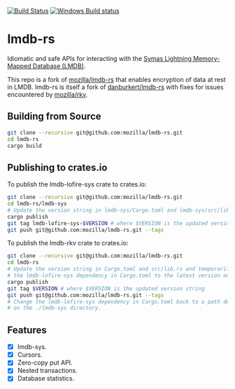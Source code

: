 [![Build Status](https://travis-ci.org/mozilla/lmdb-rs.svg?branch=master)](https://travis-ci.org/mozilla/lmdb-rs)
[![Windows Build status](https://ci.appveyor.com/api/projects/status/id69kkymorycld55/branch/master?svg=true)](https://ci.appveyor.com/project/mykmelez/lmdb-rs-rrsb3/branch/master)

# lmdb-rs

Idiomatic and safe APIs for interacting with the
[Symas Lightning Memory-Mapped Database (LMDB)](http://symas.com/mdb/).

This repo is a fork of [mozilla/lmdb-rs](https://github.com/mozilla/lmdb-rs) that enables encryption of data at rest in LMDB.
lmdb-rs is itself a fork of [danburkert/lmdb-rs](https://github.com/danburkert/lmdb-rs)
with fixes for issues encountered by [mozilla/rkv](https://github.com/mozilla/rkv).

## Building from Source

```bash
git clone --recursive git@github.com:mozilla/lmdb-rs.git
cd lmdb-rs
cargo build
```

## Publishing to crates.io

To publish the lmdb-lofire-sys crate to crates.io:

```bash
git clone --recursive git@github.com:mozilla/lmdb-rs.git
cd lmdb-rs/lmdb-sys
# Update the version string in lmdb-sys/Cargo.toml and lmdb-sys/src/lib.rs.
cargo publish
git tag lmdb-lofire-sys-$VERSION # where $VERSION is the updated version string
git push git@github.com:mozilla/lmdb-rs.git --tags
```

To publish the lmdb-rkv crate to crates.io:

```bash
git clone --recursive git@github.com:mozilla/lmdb-rs.git
cd lmdb-rs
# Update the version string in Cargo.toml and src/lib.rs and temporarily change
# the lmdb-lofire-sys dependency in Cargo.toml to the latest version on crates.io.
cargo publish
git tag $VERSION # where $VERSION is the updated version string
git push git@github.com:mozilla/lmdb-rs.git --tags
# Change the lmdb-lofire-sys dependency in Cargo.toml back to a path dependency
# on the ./lmdb-sys directory.
```

## Features

* [x] lmdb-sys.
* [x] Cursors.
* [x] Zero-copy put API.
* [x] Nested transactions.
* [x] Database statistics.
